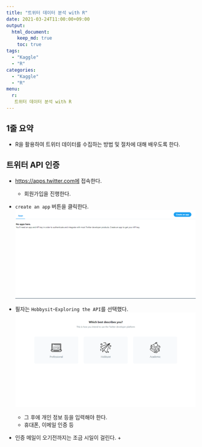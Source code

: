 ```yaml
---
title: "트위터 데이터 분석 with R"
date: 2021-03-24T11:00:00+09:00
output:
  html_document:
    keep_md: true
    toc: true
tags:
  - "Kaggle"
  - "R"
categories:
  - "Kaggle"
  - "R"
menu:
  r:
   트위터 데이터 분석 with R
---
```




## 1줄 요약
- R을 활용하여 트위터 데이터를 수집하는 방법 및 절차에 대해 배우도록 한다. 

## 트위터 API 인증
- https://apps.twitter.com에 접속한다. 
  + 회원가입을 진행한다. 

- `create an app` 버튼을 클릭한다. 
![](img/twitter01.png)

- 필자는 `Hobbysit`-`Exploring the API`를 선택했다. 
![](img/twitter02.png)
  + 그 후에 개인 정보 등을 입력해야 한다. 
  + 휴대폰, 이메일 인증 등

- 인증 메일이 오기전까지는 조금 시일이 걸린다. 
  + 

## 

